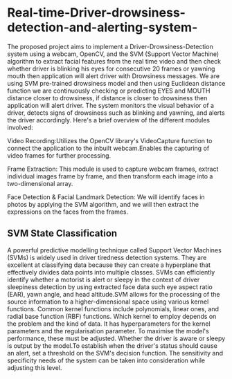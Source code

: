 # Real-time-Driver-drowsiness-detection-and-alerting-system-

The proposed project aims to implement a Driver-Drowsiness-Detection system using a webcam, OpenCV, and the SVM (Support Vector Machine) algorithm to extract facial features from the real time video and then check whether driver is blinking his eyes for consecutive 20 frames or yawning mouth then application will alert driver with Drowsiness messages. We are using SVM pre-trained drowsiness model and then using Euclidean distance function we are continuously checking or predicting EYES and MOUTH distance closer to drowsiness, if distance is closer to drowsiness then application will alert driver. The system monitors the visual behavior of a driver, detects signs of drowsiness such as blinking and yawning, and alerts the driver accordingly. Here's a brief overview of the different modules involved:

Video Recording:Utilizes the OpenCV library's VideoCapture function to connect the application to the inbuilt webcam.Enables the capturing of video frames for further processing.

Frame Extraction: This module is used to capture webcam frames, extract individual images frame by frame, and then transform each image into a two-dimensional array.

Face Detection & Facial Landmark Detection: We will identify faces in photos by applying the SVM algorithm, and we will then extract the expressions on the faces from the frames.


## SVM State Classification
A powerful predictive modelling technique called Support Vector Machines (SVMs) is widely used in driver tiredness detection systems. They are excellent at classifying data because they can create a hyperplane that effectively divides data points into multiple classes. SVMs can efficiently identify whether a motorist is alert or sleepy in the context of driver sleepiness detection by using extracted face 
data such eye aspect ratio (EAR), yawn angle, and head altitude.SVM allows for the processing of the source information to a higher-dimensional space using various kernel functions. Common kernel functions include polynomials, linear ones, and radial base function (RBF) functions. Which kernel to employ depends on the problem and the kind of data. It has hyperparameters for the kernel parameters and the regularisation parameter. To maximise the model's performance, these must be adjusted. Whether the driver is aware or sleepy is output by the model.To establish when the driver's status should cause an alert, set a threshold on the SVM's decision function. The sensitivity and specificity needs of the system can be taken into consideration while adjusting this level.
